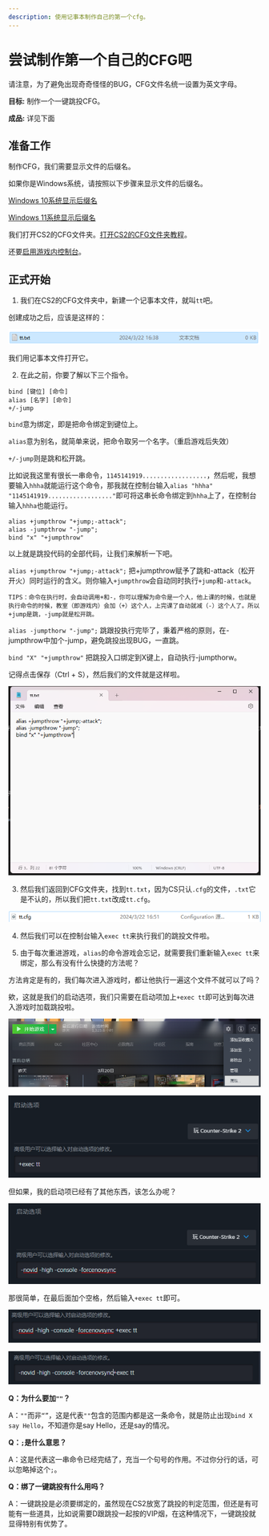 ```yaml
---
description: 使用记事本制作自己的第一个cfg。
---
```


# 尝试制作第一个自己的CFG吧

请注意，为了避免出现奇奇怪怪的BUG，CFG文件名统一设置为英文字母。

**目标:** 制作一个一键跳投CFG。

**成品:** 详见下面

## 准备工作

制作CFG，我们需要显示文件的后缀名。

如果你是Windows系统，请按照以下步骤来显示文件的后缀名。

[Windows 10系统显示后缀名](https://baijiahao.baidu.com/s?id=1760062502251551349&wfr=spider&for=pc)

[Windows 11系统显示后缀名](https://baijiahao.baidu.com/s?id=1786140869512908671&wfr=spider&for=pc)

我们打开CS2的CFG文件夹。[打开CS2的CFG文件夹教程](设置与CFG/README.md)。

还要[启用游戏内控制台](设置与CFG/README.md)。

## 正式开始

1. 我们在CS2的CFG文件夹中，新建一个记事本文件，就叫`tt`吧。

创建成功之后，应该是这样的：

![创建成功并且显示后缀名的文件](image.png)

我们用记事本文件打开它。

2. 在此之前，你要了解以下三个指令。

```
bind [键位] [命令]
alias [名字] [命令]
+/-jump
```

`bind`意为绑定，即是把命令绑定到键位上。

`alias`意为别名，就简单来说，把命令取另一个名字。（重启游戏后失效）

`+/-jump`则是跳和松开跳。

比如说我这里有很长一串命令，`1145141919..................`，然后呢，我想要输入`hhha`就能运行这个命令，那我就在控制台输入`alias "hhha" "1145141919.................."`即可将这串长命令绑定到`hhha`上了，在控制台输入`hhha`也能运行。

```
alias +jumpthrow "+jump;-attack";
alias -jumpthrow "-jump";
bind "x" "+jumpthrow"
```

以上就是跳投代码的全部代码，让我们来解析一下吧。

`alias +jumpthrow "+jump;-attack";` 把+jumpthrow赋予了跳和-attack（松开开火）同时运行的含义。则你输入`+jumpthrow`会自动同时执行`+jump`和`-attack`。

`TIPS：命令在执行时，会自动调用+和-，你可以理解为命令是一个人，他上课的时候，也就是执行命令的时候，教室（即游戏内）会加（+）这个人，上完课了自动就减（-）这个人了。所以+jump是跳，-jump就是松开跳。`

`alias -jumpthorw "-jump";` 跳跟投执行完毕了，秉着严格的原则，在-jumpthrow中加个-jump，避免跳投出现BUG，一直跳。

`bind "X" "+jumpthrow"` 把跳投入口绑定到X键上，自动执行-jumpthorw。

记得点击保存（Ctrl + S），然后我们的文件就是这样啦。

![这是写进记事本的命令](image-1.png)

3. 然后我们返回到CFG文件夹，找到`tt.txt`，因为CS只认`.cfg`的文件，`.txt`它是不认的，所以我们把`tt.txt`改成`tt.cfg`。

![最终效果](image-2.png)

4. 然后我们可以在控制台输入`exec tt`来执行我们的跳投文件啦。

5. 由于每次重进游戏，`alias`的命令游戏会忘记，就需要我们重新输入`exec tt`来绑定，那么有没有什么快捷的方法呢？

方法肯定是有的，我们每次进入游戏时，都让他执行一遍这个文件不就可以了吗？

欸，这就是我们的启动选项，我们只需要在启动项加上`+exec tt`即可达到每次进入游戏时加载跳投啦。

![启动项在这里呢](image-3.png)

![启动项配置，让每次进入游戏就执行一遍跳投CFG](image-4.png)

但如果，我的启动项已经有了其他东西，该怎么办呢？

![比如这样](image-5.png)

那很简单，在最后面加个空格，然后输入`+exec tt`即可。

![正确的操作](image-6.png)

![错误的操作，没有空格](image-7.png)

**Q：为什么要加`""`？**

A：`""`而非`“”`，这是代表`""`包含的范围内都是这一条命令，就是防止出现`bind X say Hello`，不知道你是say Hello，还是say的情况。

**Q：`;`是什么意思？**

A：这是代表这一串命令已经完结了，充当一个句号的作用。不过你分行的话，可以忽略掉这个`;`。

**Q：绑了一键跳投有什么用吗？**

A：一键跳投是必须要绑定的，虽然现在CS2放宽了跳投的判定范围，但还是有可能有一些道具，比如说需要D跟跳投一起按的VIP烟，在这种情况下，一键跳投就显得特别有优势了。